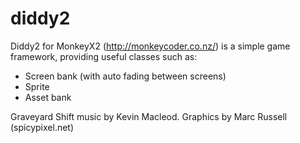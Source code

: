 # diddy2
Diddy2 for MonkeyX2 (http://monkeycoder.co.nz/) is a simple game framework, providing useful classes such as:

* Screen bank (with auto fading between screens)
* Sprite
* Asset bank


Graveyard Shift music by Kevin Macleod.
Graphics by Marc Russell (spicypixel.net)